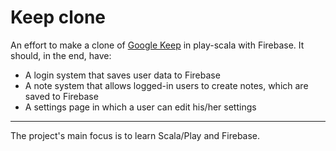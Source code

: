 # Keep clone

An effort to make a clone of [Google Keep](https://keep.google.com) in play-scala with Firebase.
It should, in the end, have: 

- A login system that saves user data to Firebase
- A note system that allows logged-in users to create notes, which are saved to Firebase
- A settings page in which a user can edit his/her settings

---------------------------------------

The project's main focus is to learn Scala/Play and Firebase.
